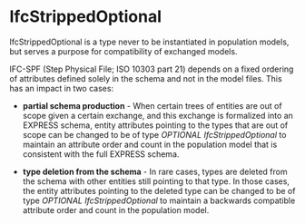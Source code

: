 # IfcStrippedOptional

IfcStrippedOptional is a type never to be instantiated in population models, but serves a purpose for compatibility of exchanged models.<!-- end of definition -->

IFC-SPF (Step Physical File; ISO 10303 part 21) depends on a fixed ordering of attributes defined solely in the schema and not in the  model files. This has an impact in two cases:

- **partial schema production** - When certain trees of entities are out of scope given a certain exchange, and this exchange is formalized into an EXPRESS schema, entity attributes pointing to the types that are out of scope can be changed to be of type *OPTIONAL IfcStrippedOptional* to maintain an attribute order and count in the population model that is consistent with the full EXPRESS schema.

- **type deletion from the schema** - In rare cases, types are deleted from the schema with other entities still pointing to that type. In those cases, the entity attributes pointing to the deleted type can be changed to be of type *OPTIONAL IfcStrippedOptional* to maintain a backwards compatible attribute order and count in the population model.